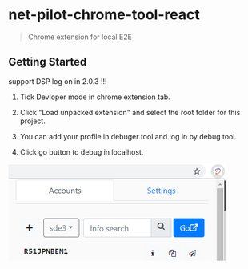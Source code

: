 # net-pilot-chrome-tool-react


> Chrome extension for local E2E


## Getting Started
 
support DSP log on in 2.0.3 !!!


1. Tick Devloper mode in chrome extension tab.


2. Click "Load unpacked extension" and select the root folder for this project.


3. You can add your profile in debuger tool and log in by debug tool.

4. Click go button to debug in localhost.

![Scheme](image.png)

